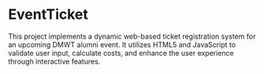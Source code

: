 # EventTicket
This project implements a dynamic web-based ticket registration system for an upcoming DMWT alumni event. It utilizes HTML5 and JavaScript to validate user input, calculate costs, and enhance the user experience through interactive features.
